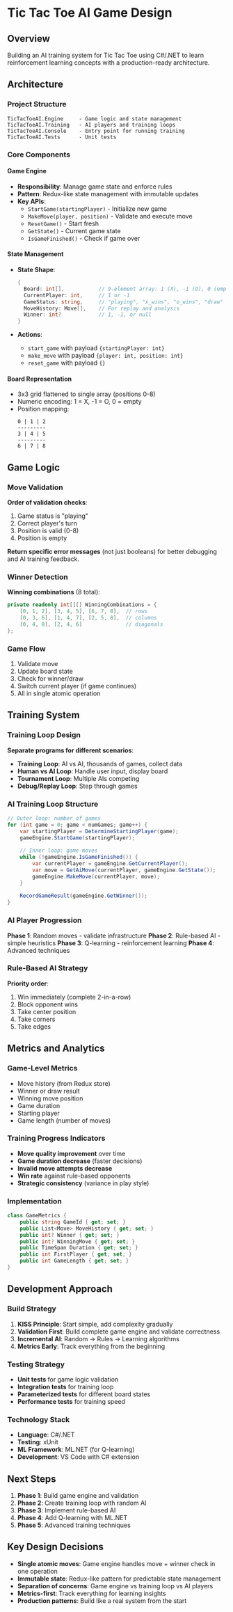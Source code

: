 # Tic Tac Toe AI Game Design

## Overview
Building an AI training system for Tic Tac Toe using C#/.NET to learn reinforcement learning concepts with a production-ready architecture.

## Architecture

### Project Structure
```
TicTacToeAI.Engine     - Game logic and state management
TicTacToeAI.Training   - AI players and training loops
TicTacToeAI.Console    - Entry point for running training
TicTacToeAI.Tests      - Unit tests
```

### Core Components

#### Game Engine
- **Responsibility**: Manage game state and enforce rules
- **Pattern**: Redux-like state management with immutable updates
- **Key APIs**:
  - `StartGame(startingPlayer)` - Initialize new game
  - `MakeMove(player, position)` - Validate and execute move
  - `ResetGame()` - Start fresh
  - `GetState()` - Current game state
  - `IsGameFinished()` - Check if game over

#### State Management
- **State Shape**:
  ```csharp
  {
    Board: int[],           // 9-element array: 1 (X), -1 (O), 0 (empty)
    CurrentPlayer: int,     // 1 or -1
    GameStatus: string,     // "playing", "x_wins", "o_wins", "draw"
    MoveHistory: Move[],    // For replay and analysis
    Winner: int?            // 1, -1, or null
  }
  ```

- **Actions**:
  - `start_game` with payload `{startingPlayer: int}`
  - `make_move` with payload `{player: int, position: int}`
  - `reset_game` with payload `{}`

#### Board Representation
- 3x3 grid flattened to single array (positions 0-8)
- Numeric encoding: 1 = X, -1 = O, 0 = empty
- Position mapping:
  ```
  0 | 1 | 2
  ---------
  3 | 4 | 5
  ---------
  6 | 7 | 8
  ```

## Game Logic

### Move Validation
**Order of validation checks**:
1. Game status is "playing"
2. Correct player's turn
3. Position is valid (0-8)
4. Position is empty

**Return specific error messages** (not just booleans) for better debugging and AI training feedback.

### Winner Detection
**Winning combinations** (8 total):
```csharp
private readonly int[][] WinningCombinations = {
    [0, 1, 2], [3, 4, 5], [6, 7, 8],  // rows
    [0, 3, 6], [1, 4, 7], [2, 5, 8],  // columns
    [0, 4, 8], [2, 4, 6]              // diagonals
};
```

### Game Flow
1. Validate move
2. Update board state
3. Check for winner/draw
4. Switch current player (if game continues)
5. All in single atomic operation

## Training System

### Training Loop Design
**Separate programs for different scenarios**:
- **Training Loop**: AI vs AI, thousands of games, collect data
- **Human vs AI Loop**: Handle user input, display board
- **Tournament Loop**: Multiple AIs competing
- **Debug/Replay Loop**: Step through games

### AI Training Loop Structure
```csharp
// Outer loop: number of games
for (int game = 0; game < numGames; game++) {
    var startingPlayer = DetermineStartingPlayer(game);
    gameEngine.StartGame(startingPlayer);
    
    // Inner loop: game moves
    while (!gameEngine.IsGameFinished()) {
        var currentPlayer = gameEngine.GetCurrentPlayer();
        var move = GetAiMove(currentPlayer, gameEngine.GetState());
        gameEngine.MakeMove(currentPlayer, move);
    }
    
    RecordGameResult(gameEngine.GetWinner());
}
```

### AI Player Progression
**Phase 1**: Random moves - validate infrastructure
**Phase 2**: Rule-based AI - simple heuristics
**Phase 3**: Q-learning - reinforcement learning
**Phase 4**: Advanced techniques

### Rule-Based AI Strategy
**Priority order**:
1. Win immediately (complete 2-in-a-row)
2. Block opponent wins
3. Take center position
4. Take corners
5. Take edges

## Metrics and Analytics

### Game-Level Metrics
- Move history (from Redux store)
- Winner or draw result
- Winning move position
- Game duration
- Starting player
- Game length (number of moves)

### Training Progress Indicators
- **Move quality improvement** over time
- **Game duration decrease** (faster decisions)
- **Invalid move attempts decrease**
- **Win rate** against rule-based opponents
- **Strategic consistency** (variance in play style)

### Implementation
```csharp
class GameMetrics {
    public string GameId { get; set; }
    public List<Move> MoveHistory { get; set; }
    public int? Winner { get; set; }
    public int? WinningMove { get; set; }
    public TimeSpan Duration { get; set; }
    public int FirstPlayer { get; set; }
    public int GameLength { get; set; }
}
```

## Development Approach

### Build Strategy
1. **KISS Principle**: Start simple, add complexity gradually
2. **Validation First**: Build complete game engine and validate correctness
3. **Incremental AI**: Random → Rules → Learning algorithms
4. **Metrics Early**: Track everything from the beginning

### Testing Strategy
- **Unit tests** for game logic validation
- **Integration tests** for training loop
- **Parameterized tests** for different board states
- **Performance tests** for training speed

### Technology Stack
- **Language**: C#/.NET
- **Testing**: xUnit
- **ML Framework**: ML.NET (for Q-learning)
- **Development**: VS Code with C# extension

## Next Steps

1. **Phase 1**: Build game engine and validation
2. **Phase 2**: Create training loop with random AI
3. **Phase 3**: Implement rule-based AI
4. **Phase 4**: Add Q-learning with ML.NET
5. **Phase 5**: Advanced training techniques

## Key Design Decisions

- **Single atomic moves**: Game engine handles move + winner check in one operation
- **Immutable state**: Redux-like pattern for predictable state management
- **Separation of concerns**: Game engine vs training loop vs AI players
- **Metrics-first**: Track everything for learning insights
- **Production patterns**: Build like a real system from the start